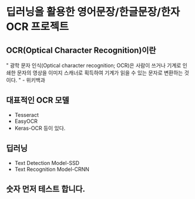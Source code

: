 # 딥러닝을 활용한 영어문장/한글문장/한자 OCR 프로젝트

## OCR(Optical Character Recognition)이란
" 광학 문자 인식(Optical character recognition; OCR)은 사람이 쓰거나 기계로 인쇄한 문자의 영상을 이미지 스캐너로 획득하여 기계가 읽을 수 있는 문자로 변환하는 것이다. " - 위키백과


## 대표적인 OCR 모델
- Tesseract
- EasyOCR
- Keras-OCR
등이 있다.

## 딥러닝
- Text Detection Model-SSD
- Text Recognition Model-CRNN

## 숫자 먼저 테스트 합니다.
